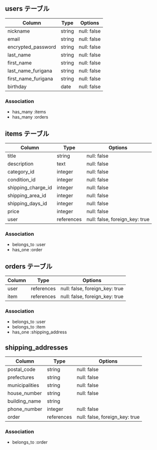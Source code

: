 ## users テーブル

| Column              | Type    | Options     |
| ------------------- | ------- | ----------- |
| nickname            | string  | null: false |
| email               | string  | null: false |
| encrypted_password  | string  | null: false |
| last_name           | string  | null: false |
| first_name          | string  | null: false |
| last_name_furigana  | string  | null: false |
| first_name_furigana | string  | null: false |
| birthday            | date    | null: false |

### Association

- has_many :items
- has_many :orders

## items テーブル

| Column              | Type       | Options                        |
| ------------------- | ---------- | ------------------------------ |
| title               | string     | null: false                    |
| description         | text       | null: false                    |
| category_id         | integer    | null: false                    |
| condition_id        | integer    | null: false                    |
| shipping_charge_id  | integer    | null: false                    |
| shipping_area_id    | integer    | null: false                    |
| shipping_days_id    | integer    | null: false                    |
| price               | integer    | null: false                    |
| user                | references | null: false, foreign_key: true |

### Association

- belongs_to :user
- has_one :order

## orders テーブル

| Column              | Type       | Options                        |
| ------------------- | ---------- | ------------------------------ |
| user                | references | null: false, foreign_key: true |
| item                | references | null: false, foreign_key: true |

### Association

- belongs_to :user
- belongs_to :item
- has_one :shipping_address

## shipping_addresses

| Column              | Type       | Options                        |
| ------------------- | ---------- | ------------------------------ |
| postal_code         | string     | null: false                    |
| prefectures         | string     | null: false                    |
| municipalities      | string     | null: false                    |
| house_number        | string     | null: false                    |
| building_name       | string     |                                |
| phone_number        | integer    | null: false                    |
| order               | references | null: false, foreign_key: true |

### Association

- belongs_to :order
